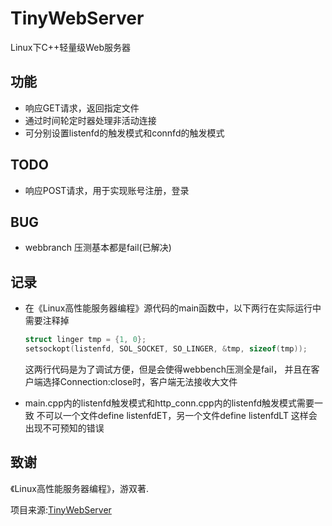 TinyWebServer
===============

Linux下C++轻量级Web服务器

功能
---------------
* 响应GET请求，返回指定文件
* 通过时间轮定时器处理非活动连接
* 可分别设置listenfd的触发模式和connfd的触发模式

TODO
---------------
* 响应POST请求，用于实现账号注册，登录
  

BUG
---------------
* webbranch 压测基本都是fail(已解决)

记录
---------------
* 在《Linux高性能服务器编程》源代码的main函数中，以下两行在实际运行中需要注释掉
  ```cpp
  struct linger tmp = {1, 0};
  setsockopt(listenfd, SOL_SOCKET, SO_LINGER, &tmp, sizeof(tmp));
  ```
  这两行代码是为了调试方便，但是会使得webbench压测全是fail，
  并且在客户端选择Connection:close时，客户端无法接收大文件

* main.cpp内的listenfd触发模式和http_conn.cpp内的listenfd触发模式需要一致
  不可以一个文件define listenfdET，另一个文件define listenfdLT
  这样会出现不可预知的错误

致谢
---------------
《Linux高性能服务器编程》，游双著.

项目来源:[TinyWebServer](https://github.com/qinguoyi/TinyWebServer/)

